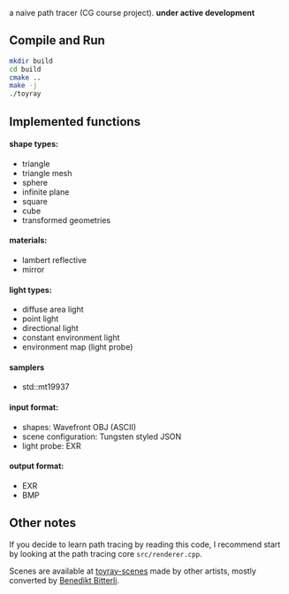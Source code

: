 a naive path tracer (CG course project). **under active development**

## Compile and Run

```bash
mkdir build
cd build
cmake ..
make -j
./toyray
```

## Implemented functions

#### shape types:

- triangle
- triangle mesh
- sphere
- infinite plane
- square
- cube
- transformed geometries

#### materials:

- lambert reflective
- mirror

#### light types:

- diffuse area light
- point light
- directional light
- constant environment light
- environment map (light probe)

#### samplers

- std::mt19937

#### input format:

- shapes: Wavefront OBJ (ASCII)
- scene configuration: Tungsten styled JSON
- light probe: EXR

#### output format:

- EXR
- BMP

## Other notes

If you decide to learn path tracing by reading this code, I recommend start by looking at the path tracing core `src/renderer.cpp`.

Scenes are available at [toyray-scenes](https://github.com/111116/toyray-scenes) made by other artists, mostly converted by [Benedikt Bitterli](https://benedikt-bitterli.me/).


